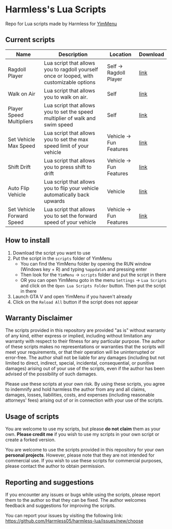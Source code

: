 # Harmless's Lua Scripts

Repo for Lua scripts made by Harmless for [YimMenu](https://github.com/YimMenu/YimMenu/)

## Current scripts

| Name | Description | Location | Download |
| ----------- | ----------- | ----------- | ----------- |
| Ragdoll Player | Lua script that allows you to ragdoll yourself once or looped, with customizable options | Self -> Ragdoll Player | [link](https://github.com/Harmless05/harmless-lua/blob/main/Scripts/Self/ragdoll-player.lua) |
| Walk on Air | Lua script that allows you to walk on air. | Self | [link](https://github.com/Harmless05/harmless-lua/blob/main/Scripts/Self/walk-on-air.lua) |
| Player Speed Multipliers | Lua script that allows you to set the speed multiplier of walk and swim speed | Self | [link](https://github.com/Harmless05/harmless-lua/blob/main/Scripts/Self/player-speed-multiplier.lua) |
| Set Vehicle Max Speed | Lua script that allows you to set the max speed limit of your vehicle | Vehicle -> Fun Features | [link](https://github.com/Harmless05/harmless-lua/blob/main/Scripts/Vehicle/set-veh-max-speed.lua) |
| Shift Drift | Lua script that allows you to press shift to drift | Vehicle -> Fun Features | [link](https://github.com/Harmless05/harmless-lua/blob/main/Scripts/Vehicle/shift-drift.lua) |
| Auto Flip Vehicle | Lua script that allows you to flip your vehicle automatically back upwards | Vehicle | [link](https://github.com/Harmless05/harmless-lua/blob/main/Scripts/Vehicle/auto-flip-vehicle.lua) |
| Set Vehicle Forward Speed | Lua script that allows you to set the forward speed of your vehicle | Vehicle -> Fun Features | [link](https://github.com/Harmless05/harmless-lua/blob/main/Scripts/Vehicle/veh-forward-speed.lua) |


## How to install

1. Download the script you want to use
2. Put the script in the `scripts` folder of YimMenu
    - You can find the YimMenu folder by opening the RUN window (Windows key + R) and typing `%appdata%` and pressing enter
    - Then look for the `YimMenu` -> `scripts` folder and put the script in there
    - OR you can open YimMenu goto in the menu `Settings` -> `Lua Scripts` and click on the `Open Lua Scripts Folder` button. Then put the script in there
3. Launch GTA V and open YimMenu if you haven't already
4. Click on the `Reload All` button if the script does not appear

## Warranty Disclaimer

The scripts provided in this repository are provided "as is" without warranty of any kind, either express or implied, including without limitation any warranty with respect to their fitness for any particular purpose. The author of these scripts makes no representations or warranties that the scripts will meet your requirements, or that their operation will be uninterrupted or error-free. The author shall not be liable for any damages (including but not limited to direct, indirect, special, incidental, consequential, or punitive damages) arising out of your use of the scripts, even if the author has been advised of the possibility of such damages.

Please use these scripts at your own risk. By using these scripts, you agree to indemnify and hold harmless the author from any and all claims, damages, losses, liabilities, costs, and expenses (including reasonable attorneys' fees) arising out of or in connection with your use of the scripts.

## Usage of scripts

You are welcome to use my scripts, but please **do not claim** them as your own. **Please credit me** if you wish to use my scripts in your own script or create a forked version.

You are welcome to use the scripts provided in this repository for your own **personal projects**. However, please note that they are not intended for commercial use. If you wish to use these scripts for commercial purposes, please contact the author to obtain permission.

## Reporting and suggestions

If you encounter any issues or bugs while using the scripts, please report them to the author so that they can be fixed. The author welcomes feedback and suggestions for improving the scripts.

You can report your issues by visiting the following link: https://github.com/Harmless05/harmless-lua/issues/new/choose